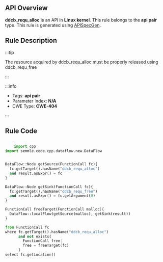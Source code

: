 ---
---


## API Overview
**ddcb_requ_alloc** is an API in **Linux kernel**. This rule belongs to the **api pair** type. This rule is generated using [APISpecGen](../../tools/APISpecGen).
## Rule Description

:::tip

The resource acquired by ddcb_requ_alloc must be properly released using ddcb_requ_free

:::

:::info

- Tags: **api pair**
- Parameter Index: **N/A**
- CWE Type: **CWE-404**

:::

## Rule Code
```python

    import cpp
import semmle.code.cpp.dataflow.new.DataFlow


DataFlow::Node getSource(FunctionCall fc){
  fc.getTarget().hasName("ddcb_requ_alloc")
  and result.asExpr() = fc
}

DataFlow::Node getSink(FunctionCall fc){
  fc.getTarget().hasName("ddcb_requ_free")
  and result.asExpr() = fc.getArgument(0)
}

FunctionCall freeTarget(FunctionCall malloc){
  DataFlow::localFlow(getSource(malloc), getSink(result))
}

from FunctionCall fc
where fc.getTarget().hasName("ddcb_requ_alloc")
      and not exists(
        FunctionCall free| 
        free = freeTarget(fc)
      )
select fc.getLocation()

    
```